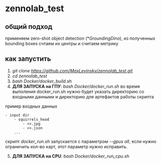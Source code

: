 # zennolab_test

## общий подход
применяем zero-shot object detection (**GroundingDino*), из полученных bounding boxes счтаем их центры и считаем метрику

## как запустить
1. *git clone https://github.com/MaxLevinsky/zennolab_test.git*
2. *cd zennolab_test*
3. *bash Docker/docker_build.sh*
4. **ДЛЯ ЗАПУСКА на ГПУ**: *bash Docker/docker_run.sh*
во время выполения docker_run.sh нужно будет указать директорию со входными данными и директорию для артефактов работы скрипта

пример входных данных

    - input dir
        - squirrels_head
            - <>.jpg
            - <>.json
        ...

скрипт *docker_run.sh* запускается с параметром *--gpus all*, если нужно ограничить кол-во карт, этот параметр нужно исправить.

5. **ДЛЯ ЗАПУСКА на CPU**: *bash Docker/docker_run_cpu.sh*
